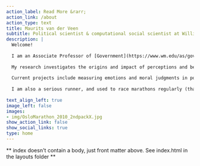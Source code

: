 ```yaml
---
action_label: Read More &rarr;
action_link: /about
action_type: text
title: Maurits van der Veen
subtitle: Political scientist & computational social scientist at William & Mary
description: |
  Welcome! 
  
  I am an Associate Professor of [Government](https://www.wm.edu/as/government/index.php) at [William & Mary](https://www.wm.edu/) in Williamsburg, VA. Prior to coming to William & Mary in 2010, I taught at the [University of Georgia](https://spia.uga.edu/departments-centers/department-of-international-affairs/) and the [University of Pennsylvania](https://www.polisci.upenn.edu/). 
  
  My research investigates the origins and impact of perceptions and beliefs in international relations, with a  focus on beliefs about "others": members of different minorities, (im)migrants, foreigners, etc. As a computational social scientist, I am particularly interested in measuring different aspects of beliefs and attitudes in texts, ranging from legislative debates to newspapers to social media. 
  
  Current projects include measuring emotions and moral judgments in political debates about migrants, analyzing the spread of cultural ideas across borders, and studying the presence and depth of international solidarity within the European Union.
  
  I am also a serious runner, and used to race marathons regularly (that's me on the left).
  
text_align_left: true
image_left: false
images:
- img/OsloMarathon_2010_2ndpackX.jpg
show_action_link: false
show_social_links: true
type: home
---
```


** index doesn't contain a body, just front matter above.
See index.html in the layouts folder **
